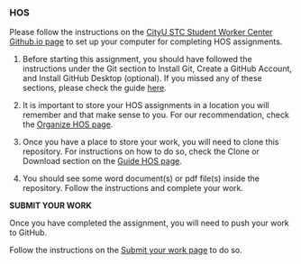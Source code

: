 

### HOS


Please follow the instructions on the [CityU STC Student Worker Center Github.io page](https://cityuseattle.github.io/) to set up your computer for completing HOS assignments. 

1. Before starting this assignment, you should have followed the instructions under the Git section to Install Git, Create a GitHub Account, and Install GitHub Desktop (optional). If you missed any of these sections, please check the guide [here](https://cityuseattle.github.io/docs/git).

2. It is important to store your HOS assignments in a location you will remember and that make sense to you. For our recommendation, check the [Organize HOS page](https://cityuseattle.github.io/docs/hoporhos/organization/).

3. Once you have a place to store your work, you will need to clone this repository. For instructions on how to do so, check the Clone or Download section on the [Guide HOS page](https://cityuseattle.github.io/docs/hoporhos/guide/).

4. You should see some word document(s) or pdf file(s) inside the repository. Follow the instructions and complete your work. 

<strong>SUBMIT YOUR WORK </strong>

Once you have completed the assignment, you will need to push your work to GitHub.

Follow the instructions on the [Submit your work page](https://cityuseattle.github.io/docs/hoporhos/submit/) to do so.
